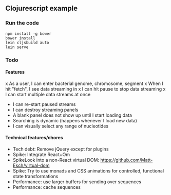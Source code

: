 Clojurescript example
---------------------

### Run the code ###

    npm install -g bower
    bower install
    lein cljsbuild auto
    lein serve

### Todo ###

#### Features ####

x As a user, I can enter bacterial genome, chromosome, segment
x When I hit "fetch", I see data streaming in
x I can hit pause to stop data streaming
x I can start multiple data streams at once
- I can re-start paused streams
- I can destroy streaming panels
- A blank panel does not show up until I start loading data
- Searching is dynamic (happens whenever I load new data)
- I can visually select any range of nucleotides

#### Technical features/chores ####

- Tech debt: Remove jQuery except for plugins
- Spike: Integrate React+Om
- SpikeLook into a non-React virtual DOM: https://github.com/Matt-Esch/virtual-dom
- Spike: Try to use monads and CSS animations for controlled, functional state transformations
- Performance: use larger buffers for sending over sequences
- Performance: cache sequences
